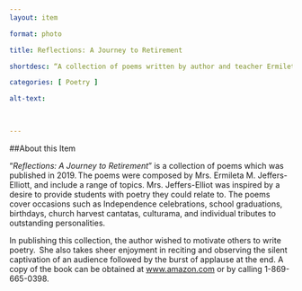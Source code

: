 ```yaml
--- 
layout: item 

format: photo 

title: Reflections: A Journey to Retirement 

shortdesc: “A collection of poems written by author and teacher Ermileta M. Jeffers-Elliott"

categories: [ Poetry ] 

alt-text:  

 

--- 
```


##About this Item 

 “_Reflections: A Journey to Retirement_” is a collection of poems which was published in 2019. The poems were composed by Mrs. Ermileta M. Jeffers-Elliott, and include a range of topics. Mrs. Jeffers-Elliot was inspired by a desire to provide students with poetry they could relate to. The poems cover occasions such as Independence celebrations, school graduations, birthdays, church harvest cantatas, culturama, and individual tributes to outstanding personalities.  
 
In publishing this collection, the author wished to motivate others to write poetry.  She also takes sheer enjoyment in reciting and observing the silent captivation of an audience followed by the burst of applause at the end. A copy of the book can be obtained at www.amazon.com or by calling 1-869-665-0398.
